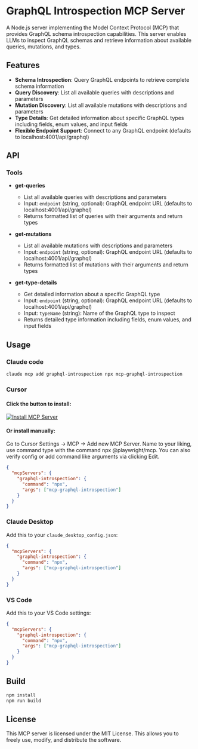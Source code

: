 # GraphQL Introspection MCP Server

A Node.js server implementing the Model Context Protocol (MCP) that provides GraphQL schema introspection capabilities. This server enables LLMs to inspect GraphQL schemas and retrieve information about available queries, mutations, and types.

## Features

- **Schema Introspection**: Query GraphQL endpoints to retrieve complete schema information
- **Query Discovery**: List all available queries with descriptions and parameters
- **Mutation Discovery**: List all available mutations with descriptions and parameters
- **Type Details**: Get detailed information about specific GraphQL types including fields, enum values, and input fields
- **Flexible Endpoint Support**: Connect to any GraphQL endpoint (defaults to localhost:4001/api/graphql)

## API

### Tools

- **get-queries**
  - List all available queries with descriptions and parameters
  - Input: `endpoint` (string, optional): GraphQL endpoint URL (defaults to localhost:4001/api/graphql)
  - Returns formatted list of queries with their arguments and return types

- **get-mutations**
  - List all available mutations with descriptions and parameters
  - Input: `endpoint` (string, optional): GraphQL endpoint URL (defaults to localhost:4001/api/graphql)
  - Returns formatted list of mutations with their arguments and return types

- **get-type-details**
  - Get detailed information about a specific GraphQL type
  - Input: `endpoint` (string, optional): GraphQL endpoint URL (defaults to localhost:4001/api/graphql)
  - Input: `typeName` (string): Name of the GraphQL type to inspect
  - Returns detailed type information including fields, enum values, and input fields

## Usage

### Claude code
```bash
claude mcp add graphql-introspection npx mcp-graphql-introspection
```



### Cursor
#### Click the button to install:
[![Install MCP Server](https://cursor.com/deeplink/mcp-install-dark.svg)](https://cursor.com/install-mcp?name=graphql-introspection&config=JTdCJTIyY29tbWFuZCUyMiUzQSUyMm5weCUyMG1jcC1ncmFwaHFsLWludHJvc3BlY3Rpb24lMjIlN0Q%3D)
#### Or install manually:
Go to Cursor Settings -> MCP -> Add new MCP Server. Name to your liking, use command type with the command npx @playwright/mcp. You can also verify config or add command like arguments via clicking Edit.

```json
{
  "mcpServers": {
    "graphql-introspection": {
      "command": "npx",
      "args": ["mcp-graphql-introspection"]
    }
  }
}
```



### Claude Desktop

Add this to your `claude_desktop_config.json`:

```json
{
  "mcpServers": {
    "graphql-introspection": {
      "command": "npx",
      "args": ["mcp-graphql-introspection"]
    }
  }
}
```

### VS Code


Add this to your VS Code settings:

```json
{
  "mcpServers": {
    "graphql-introspection": {
      "command": "npx",
      "args": ["mcp-graphql-introspection"]
    }
  }
}
```

## Build

```bash
npm install
npm run build
```

## License

This MCP server is licensed under the MIT License. This allows you to freely use, modify, and distribute the software.


